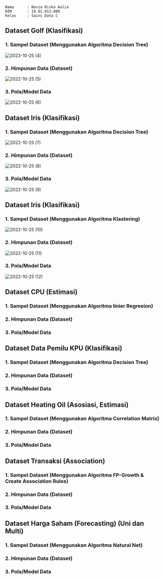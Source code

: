 ```
Nama      : Novia Riska Aulia
NIM       : 19.01.013.080
Kelas     : Sains Data C
```

## Dataset Golf (Klasifikasi)
### 1. Sampel Dataset (Menggunakan Algoritma Decision Tree) 
![2022-10-25 (4)](https://user-images.githubusercontent.com/105399054/197682331-106c2a21-80ca-4112-9297-429a04830720.png)
### 2. Himpunan Data (Dataset)
![2022-10-25 (5)](https://user-images.githubusercontent.com/105399054/197682401-b909e23d-7713-4e8d-a8ed-f417e987da12.png)
### 3. Pola/Model Data
![2022-10-25 (6)](https://user-images.githubusercontent.com/105399054/197682473-3f0b5603-18ce-4558-9e4e-3f24fc660a62.png)

## Dataset Iris (Klasifikasi)
### 1. Sampel Dataset (Menggunakan Algoritma Decision Tree)
![2022-10-25 (7)](https://user-images.githubusercontent.com/105399054/197683920-a071919b-d4df-4388-ae47-3ec0fabfc312.png)
### 2. Himpunan Data (Dataset)
![2022-10-25 (8)](https://user-images.githubusercontent.com/105399054/197683986-1007e1ca-34a9-4085-b184-e2ce4404dd99.png)
### 3. Pola/Model Data
![2022-10-25 (9)](https://user-images.githubusercontent.com/105399054/197684039-e30b95bc-c6b0-44a2-8a4c-dcafd83a7d79.png)

## Dataset Iris (Klasifikasi)
### 1. Sampel Dataset (Menggunakan Algoritma Klastering)
![2022-10-25 (10)](https://user-images.githubusercontent.com/105399054/197688517-7ccf4124-f807-45c9-8fde-2506e1a10e05.png)
### 2. Himpunan Data (Dataset)
![2022-10-25 (11)](https://user-images.githubusercontent.com/105399054/197688736-90183a58-22e7-4ab3-afd7-9672ed5e6b25.png)
### 3. Pola/Model Data
![2022-10-25 (12)](https://user-images.githubusercontent.com/105399054/197688817-79c83c72-fd95-4076-8804-cafbad482bba.png)

## Dataset CPU (Estimasi)
### 1. Sampel Dataset (Menggunakan Algoritma linier Regreeion)
### 2. Himpunan Data (Dataset)
### 3. Pola/Model Data

## Dataset Data Pemilu KPU (Klasifikasi)
### 1. Sampel Dataset (Menggunakan Algoritma Decision Tree)
### 2. Himpunan Data (Dataset)
### 3. Pola/Model Data

## Dataset Heating Oil (Asosiasi, Estimasi) 
### 1. Sampel Dataset (Menggunakan Algoritma Correlation Matrix)
### 2. Himpunan Data (Dataset)
### 3. Pola/Model Data

## Dataset Transaksi (Association)
### 1. Sampel Dataset (Menggunakan Algoritma FP-Growth & Create Association Rules)
### 2. Himpunan Data (Dataset)
### 3. Pola/Model Data

## Dataset Harga Saham (Forecasting) (Uni dan Multi) 
### 1. Sampel Dataset (Menggunakan Algoritma Natural Net)
### 2. Himpunan Data (Dataset)
### 3. Pola/Model Data
